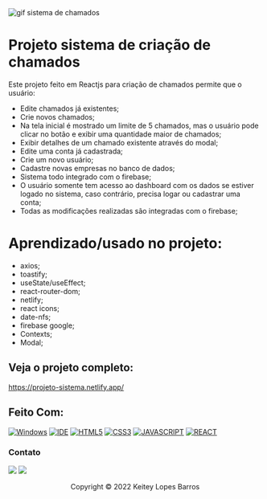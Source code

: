 <img src="src/gif/projeto-sistema.gif" alt="gif sistema de chamados">

# Projeto sistema de criação de chamados

Este projeto feito em Reactjs para criação de chamados permite que o usuário:

* Edite chamados já existentes;
* Crie novos chamados;
* Na tela inicial é mostrado um limite de 5 chamados, mas o usuário pode clicar no botão e exibir uma quantidade maior de chamados;
* Exibir detalhes de um chamado existente através do modal;
* Edite uma conta já cadastrada;
* Crie um novo usuário;
* Cadastre novas empresas no banco de dados;
* Sistema todo integrado com o firebase;
* O usuário somente tem acesso ao dashboard com os dados se estiver logado no sistema, caso contrário, precisa logar ou cadastrar uma conta;
* Todas as modificações realizadas são integradas com o firebase;

# Aprendizado/usado no projeto:

* axios;
* toastify;
* useState/useEffect;
* react-router-dom;
* netlify;
* react icons;
* date-nfs;
* firebase google;
* Contexts;
* Modal;

## Veja o projeto completo:

https://projeto-sistema.netlify.app/


## Feito Com:

[![Windows](https://img.shields.io/badge/Windows-0078D6?style=for-the-badge&logo=windows&logoColor=white)](https://www.microsoft.com/pt-br/windows/get-windows-10)
[![IDE](https://img.shields.io/badge/Visual_studio_code-0078D4?style=for-the-badge&logo=visual%20studio%20code&logoColor=white)](https://code.visualstudio.com/)
[![HTML5](https://img.shields.io/badge/HTML5-E34F26?style=for-the-badge&logo=html5&logoColor=white)](https://developer.mozilla.org/pt-BR/docs/Web/HTML)
[![CSS3](https://img.shields.io/badge/CSS3-1572B6?style=for-the-badge&logo=css3&logoColor=white)](https://developer.mozilla.org/pt-BR/docs/Web/CSS)
[![JAVASCRIPT](https://img.shields.io/badge/JavaScript-F7DF1E?style=for-the-badge&logo=javascript&logoColor=black)](https://developer.mozilla.org/pt-BR/docs/Web/JavaScript)
[![REACT](https://img.shields.io/badge/React-20232A?style=for-the-badge&logo=react&logoColor=61DAFB)](https://developer.mozilla.org/pt-BR/docs/Web/React)

### Contato

  <a href = "mailto:keiteybarros@gmail.com"><img src="https://img.shields.io/badge/Gmail-D14836?style=for-the-badge&logo=gmail&logoColor=white" target="_blank"></a>
  <a href="https://www.linkedin.com/in/keitey-barros-21bb8bb4/" target="_blank"><img src="https://img.shields.io/badge/-LinkedIn-%230077B5?style=for-the-badge&logo=linkedin&logoColor=white" target="_blank"></a> 

<p align="center">Copyright © 2022 Keitey Lopes Barros</p>

